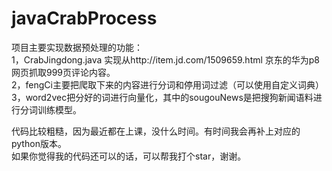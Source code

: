 # javaCrabProcess
项目主要实现数据预处理的功能：  
        1，CrabJingdong.java 实现从http://item.jd.com/1509659.html 京东的华为p8网页抓取999页评论内容。  
        2，fengCi主要把爬取下来的内容进行分词和停用词过滤（可以使用自定义词典）  
        3，word2vec把分好的词进行向量化，其中的sougouNews是把搜狗新闻语料进行分词训练模型。  
          
代码比较粗糙，因为最近都在上课，没什么时间。有时间我会再补上对应的python版本。  
如果你觉得我的代码还可以的话，可以帮我打个star，谢谢。  

        
        
        
        
        
        
        
        
        
